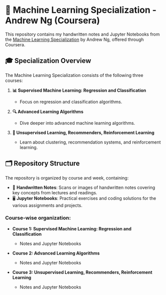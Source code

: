 # 🌟 Machine Learning Specialization - Andrew Ng (Coursera)

This repository contains my handwritten notes and Jupyter Notebooks from the [Machine Learning Specialization](https://www.coursera.org/specializations/machine-learning-introduction) by Andrew Ng, offered through Coursera.

## 🎓 Specialization Overview

The Machine Learning Specialization consists of the following three courses:

1. **📊 Supervised Machine Learning: Regression and Classification**
   - Focus on regression and classification algorithms.

2. **🔍 Advanced Learning Algorithms**
   - Dive deeper into advanced machine learning algorithms.

3. **🧠 Unsupervised Learning, Recommenders, Reinforcement Learning**
   - Learn about clustering, recommendation systems, and reinforcement learning.

## 🗂️ Repository Structure

The repository is organized by course and week, containing:

- 📓 **Handwritten Notes**: Scans or images of handwritten notes covering key concepts from lectures and readings.
- 🖥️ **Jupyter Notebooks**: Practical exercises and coding solutions for the various assignments and projects.

### Course-wise organization:
- **Course 1: Supervised Machine Learning: Regression and Classification**
  - Notes and Jupyter Notebooks

- **Course 2: Advanced Learning Algorithms**
  - Notes and Jupyter Notebooks

- **Course 3: Unsupervised Learning, Recommenders, Reinforcement Learning**
  - Notes and Jupyter Notebooks 
 


